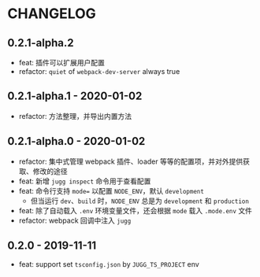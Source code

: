 # CHANGELOG

## 0.2.1-alpha.2

- feat: 插件可以扩展用户配置
- refactor: `quiet` of `webpack-dev-server` always true

## 0.2.1-alpha.1 - 2020-01-02

- refactor: 方法整理，并导出内置方法

## 0.2.1-alpha.0 - 2020-01-02

- refactor: 集中式管理 webpack 插件、loader 等等的配置项，并对外提供获取、修改的途径
- feat: 新增 `jugg inspect` 命令用于查看配置
- feat: 命令行支持 `mode=` 以配置 `NODE_ENV`，默认 `development`
  - 但当运行 `dev`、`build` 时，`NODE_ENV` 总是为 `development` 和 `production`
- feat: 除了自动载入 `.env` 环境变量文件，还会根据 `mode` 载入 `.mode.env` 文件
- refactor: webpack 回调中注入 `jugg`

## 0.2.0 - 2019-11-11

- feat: support set `tsconfig.json` by `JUGG_TS_PROJECT` env
